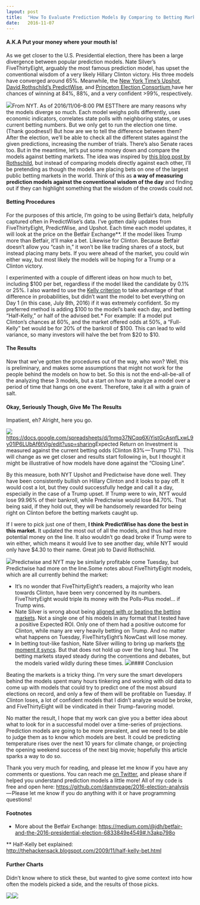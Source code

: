```yaml
---
layout:	post
title:	"How To Evaluate Prediction Models By Comparing to Betting Markets"
date:	2016-11-07
---
```


  #### A.K.A Put your money where your mouth is!

As we get closer to the U.S. Presidential election, there has been a large divergence between popular prediction models. Nate Silver’s FiveThirtyEight, arguably the most famous prediction model, has upset the conventional wisdom of a very likely Hillary Clinton victory. His three models have converged around 65%. Meanwhile, the [New York Time’s Upshot](http://www.nytimes.com/interactive/2016/upshot/presidential-polls-forecast.html), [David Rothschild’s PredictWise](http://predictwise.com/), and [Princeton Election Consortium ](http://election.princeton.edu/electoral-college-map/)have her chances of winning at 84%, 88%, and a very confident >99%, respectively.

![](/img/1*mqT8BTN36NKKeyxsnIMosg.png)From NYT. As of 2016/11/06–8:00 PM ESTThere are many reasons why the models diverge so much. Each model weighs polls differently, uses economic indicators, correlates state polls with neighboring states, or uses current betting numbers. But we only get to run the election one time. (Thank goodness!) But how are we to tell the difference between them? After the election, we’ll be able to check all the different states against the given predictions, increasing the number of trials. There’s also Senate races too. But in the meantime, let’s put some money down and compare the models against betting markets. The idea was inspired by [this blog post by Rothschild](http://predictwise.com/blog/2016/10/comparing-forecasts/), but instead of comparing models directly against each other, I’ll be pretending as though the models are placing bets on one of the largest public betting markets in the world. Think of this as **a way of measuring prediction models against the conventional wisdom of the day** and finding out if they can highlight something that the wisdom of the crowds could not.

#### Betting Procedures

For the purposes of this article, I’m going to be using Betfair’s data, helpfully captured often in PredictWise’s data. I’ve gotten daily updates from FiveThirtyEight, PredictWise, and Upshot. Each time each model updates, it will look at the price on the Betfair Exchange**. If the model likes Trump more than Betfair, it’ll make a bet. Likewise for Clinton. Because Betfair doesn’t allow you “cash in,” it won’t be like trading shares of a stock, but instead placing many bets. If you were ahead of the market, you could win either way, but most likely the models will be hoping for a Trump or a Clinton victory.

I experimented with a couple of different ideas on how much to bet, including $100 per bet, regardless if the model liked the candidate by 0.1% or 25%. I also wanted to use the [Kelly criterion](https://en.wikipedia.org/wiki/Kelly_criterion) to take advantage of that difference in probabilities, but didn’t want the model to bet everything on Day 1 (in this case, July 8th, 2016) if it was extremely confident. So my preferred method is adding $100 to the model’s bank each day, and betting “Half-Kelly,” or half of the advised bet.* For example: If a model put Clinton’s chances at 60%, and the market offered odds at 50%, a “Full-Kelly” bet would be for 20% of the bankroll of $100. This can lead to wild variance, so many investors will halve the bet from $20 to $10.

#### The Results

Now that we’ve gotten the procedures out of the way, who won? Well, this is preliminary, and makes some assumptions that might not work for the people behind the models on how to bet. So this is not the end-all-be-all of the analyzing these 3 models, but a start on how to analyze a model over a period of time that hangs on one event. Therefore, take it all with a grain of salt.

#### **Okay, Seriously Though, Give Me The Results**

Impatient, eh? Alright, here you go.

![](/img/1*lrRAvVQrv4Mt969OSkYvag.png)<https://docs.google.com/spreadsheets/d/1nmq37NCqq6XiYistGcAsnfLxwL9y01lP6LUbAf6tVIg/edit?usp=sharing>Expected Return on Investment is measured against the current betting odds (Clinton 83% — Trump 17%). This will change as we get closer and results start following in, but I thought it might be illustrative of how models have done against the “Closing Line”.

By this measure, both NYT Upshot and Predictwise have done well. They have been consistently bullish on Hillary Clinton and it looks to pay off. It would cost a lot, but they could successfully hedge and call it a day, especially in the case of a Trump upset. If Trump were to win, NYT would lose 99.96% of their bankroll, while Predictwise would lose 84.70%. That being said, if they hold out, they will be handsomely rewarded for being right on Clinton before the betting markets caught up.

If I were to pick just one of them, **I think PredictWise has done the best in this market.** It updated the most out of all the models, and thus had more potential money on the line. It also wouldn’t go dead broke if Trump were to win either, which means it would live to see another day, while NYT would only have $4.30 to their name. Great job to David Rothschild.

![](/img/1*RQ38FhJeN-TltGQNzmWtdw.png)Predictwise and NYT may be similarly profitable come Tuesday, but Predictwise had more on the line.Some notes about FiveThirtyEight models, which are all currently behind the market:

* It’s no wonder that FiveThirtyEight’s readers, a majority who lean towards Clinton, have been very concerned by its numbers. FiveThirtyEight would triple its money with the Polls-Plus model… if Trump wins.
* Nate Silver is wrong about being [aligned with or beating the betting markets](https://twitter.com/search?q=from%3Anatesilver538%20betting&src=typd). Not a single one of his models in any format that I tested have a positive Expected ROI. Only one of them had a positive outcome for Clinton, while many are very heavily betting on Trump. And no matter what happens on Tuesday, FiveThirtyEight’s NowCast will lose money.
* In betting tout-like fashion, Nate Silver willing to bring up markets [the moment it syncs](https://twitter.com/DavMicRot/status/792009213035720704). But that does not hold up over the long haul. The betting markets stayed steady during the conventions and debates, but the models varied wildly during these times.
![](/img/1*uR_qxrQfx8wpsDuLoS8Kcw.png)#### Conclusion

Beating the markets is a tricky thing. I’m very sure the smart developers behind the models spent many hours tinkering and working with old data to come up with models that could try to predict one of the most absurd elections on record, and only a few of them will be profitable on Tuesday. If Clinton loses, a lot of confident models that I didn’t analyze would be broke, and FiveThirtyEight will be vindicated in their Trump-favoring model.

No matter the result, I hope that my work can give you a better idea about what to look for in a successful model over a time-series of projections. Prediction models are going to be more prevalent, and we need to be able to judge them as to know which models are best. It could be predicting temperature rises over the next 10 years for climate change, or projecting the opening weekend success of the next big movie; hopefully this article sparks a way to do so.

Thank you very much for reading, and please let me know if you have any comments or questions. You can reach me [on Twitter](http://twitter.com/dannypage), and please share if helped you understand prediction models a little more! All of my code is free and open here: <https://github.com/dannypage/2016-election-analysis> — Please let me know if you do anything with it or have programming questions!

#### Footnotes

* More about the Betfair Exchange: <https://medium.com/@jdh/betfair-and-the-2016-presidential-election-6833849e4549#.h3akp798o>

** Half-Kelly bet explained: <http://thehackensack.blogspot.com/2009/11/half-kelly-bet.html>

#### Further Charts

Didn’t know where to stick these, but wanted to give some context into how often the models picked a side, and the results of those picks.

![](/img/1*segV2rjAxLCZSmPgLgcD3Q.png)![](/img/1*SWr05hnNb0zw8FaxgOXZqg.png)  